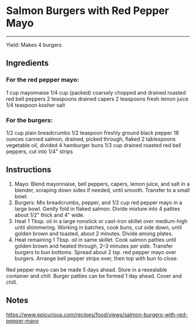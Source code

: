 # Salmon Burgers with Red Pepper Mayo
---
Yield: Makes 4 burgers

## Ingredients
### For the red pepper mayo:
1 cup mayonnaise
1/4 cup (packed) coarsely chopped and drained roasted red bell peppers
2 teaspoons drained capers
2 teaspoons fresh lemon juice
1/4 teaspoon kosher salt

### For the burgers:
1/2 cup plain breadcrumbs
1/2 teaspoon freshly ground black pepper
18 ounces canned salmon, drained, picked through, flaked
2 tablespoons vegetable oil, divided
4 hamburger buns
1/3 cup drained roasted red bell peppers, cut into 1/4" strips

## Instructions
1. Mayo: Blend mayonnaise, bell peppers, capers, lemon juice, and salt in a blender, scraping down sides if needed, until smooth. Transfer to a small bowl.
2. Burgers: Mix breadcrumbs, pepper, and 1/2 cup red pepper mayo in a large bowl. Gently fold in flaked salmon. Divide mixture into 4 patties about 1/2" thick and 4" wide.
3. Heat 1 Tbsp. oil in a large nonstick or cast-iron skillet over medium-high until shimmering. Working in batches, cook buns, cut side down, until golden brown and toasted, about 2 minutes. Divide among plates.
4. Heat remaining 1 Tbsp. oil in same skillet. Cook salmon patties until golden brown and heated through, 2–3 minutes per side. Transfer burgers to bun bottoms. Spread about 2 tsp. red pepper mayo over burgers. Arrange bell pepper strips over, then top with bun to close.

Red pepper mayo can be made 5 days ahead. Store in a resealable container and chill. Burger patties can be formed 1 day ahead. Cover and chill.

## Notes

https://www.epicurious.com/recipes/food/views/salmon-burgers-with-red-pepper-mayo